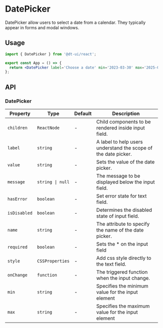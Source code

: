 # DatePicker

DatePicker allow users to select a date from a calendar. They typically appear in forms and modal windows.

## Usage

```jsx
import { DatePicker } from '@dt-ui/react';

export const App = () => {
  return <DatePicker label='Choose a date' min='2023-03-30' max='2025-03-30' />;
};
```

## API

### DatePicker

| Property     | Type             | Default | Description                                                    |
| ------------ | ---------------- | ------- | -------------------------------------------------------------- |
| `children`   | `ReactNode`      | -       | Child components to be rendered inside input field.            |
| `label`      | `string`         | -       | A label to help users understand the scope of the date picker. |
| `value`      | `string`         | -       | Sets the value of the date picker.                             |
| `message`    | `string \| null` | -       | The message to be displayed below the input field.             |
| `hasError`   | `boolean`        | -       | Set error state for text field.                                |
| `isDisabled` | `boolean`        | -       | Determines the disabled state of input field.                  |
| `name`       | `string`         | -       | The attribute to specify the name of the date picker.          |
| `required`   | `boolean`        | -       | Sets the \* on the input field                                 |
| `style`      | `CSSProperties`  | -       | Add css style directly to the text field.                      |
| `onChange`   | `function`       | -       | The triggered function when the input change.                  |
| `min`        | `string`         | -       | Specifies the minimum value for the input element              |
| `max`        | `string`         | -       | Specifies the maximum value for the input element              |
